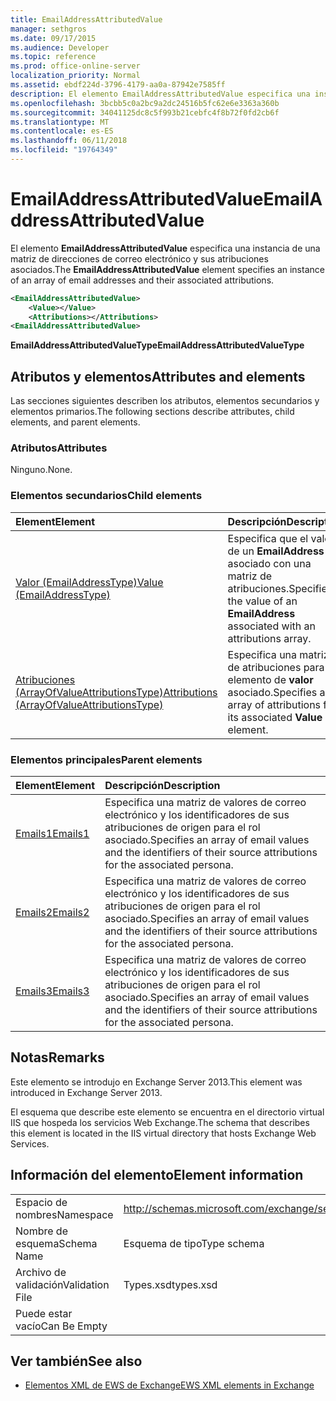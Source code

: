 ```yaml
---
title: EmailAddressAttributedValue
manager: sethgros
ms.date: 09/17/2015
ms.audience: Developer
ms.topic: reference
ms.prod: office-online-server
localization_priority: Normal
ms.assetid: ebdf224d-3796-4179-aa0a-87942e7585ff
description: El elemento EmailAddressAttributedValue especifica una instancia de una matriz de direcciones de correo electrónico y sus atribuciones asociados.
ms.openlocfilehash: 3bcbb5c0a2bc9a2dc24516b5fc62e6e3363a360b
ms.sourcegitcommit: 34041125dc8c5f993b21cebfc4f8b72f0fd2cb6f
ms.translationtype: MT
ms.contentlocale: es-ES
ms.lasthandoff: 06/11/2018
ms.locfileid: "19764349"
---
```

# <a name="emailaddressattributedvalue"></a><span data-ttu-id="3eeb1-103">EmailAddressAttributedValue</span><span class="sxs-lookup"><span data-stu-id="3eeb1-103">EmailAddressAttributedValue</span></span>

<span data-ttu-id="3eeb1-104">El elemento **EmailAddressAttributedValue** especifica una instancia de una matriz de direcciones de correo electrónico y sus atribuciones asociados.</span><span class="sxs-lookup"><span data-stu-id="3eeb1-104">The **EmailAddressAttributedValue** element specifies an instance of an array of email addresses and their associated attributions.</span></span> 
  
```XML
<EmailAddressAttributedValue>
    <Value></Value>
    <Attributions></Attributions>
<EmailAddressAttributedValue>
```

 <span data-ttu-id="3eeb1-105">**EmailAddressAttributedValueType**</span><span class="sxs-lookup"><span data-stu-id="3eeb1-105">**EmailAddressAttributedValueType**</span></span>
## <a name="attributes-and-elements"></a><span data-ttu-id="3eeb1-106">Atributos y elementos</span><span class="sxs-lookup"><span data-stu-id="3eeb1-106">Attributes and elements</span></span>

<span data-ttu-id="3eeb1-107">Las secciones siguientes describen los atributos, elementos secundarios y elementos primarios.</span><span class="sxs-lookup"><span data-stu-id="3eeb1-107">The following sections describe attributes, child elements, and parent elements.</span></span>
  
### <a name="attributes"></a><span data-ttu-id="3eeb1-108">Atributos</span><span class="sxs-lookup"><span data-stu-id="3eeb1-108">Attributes</span></span>

<span data-ttu-id="3eeb1-109">Ninguno.</span><span class="sxs-lookup"><span data-stu-id="3eeb1-109">None.</span></span>
  
### <a name="child-elements"></a><span data-ttu-id="3eeb1-110">Elementos secundarios</span><span class="sxs-lookup"><span data-stu-id="3eeb1-110">Child elements</span></span>

|<span data-ttu-id="3eeb1-111">**Element**</span><span class="sxs-lookup"><span data-stu-id="3eeb1-111">**Element**</span></span>|<span data-ttu-id="3eeb1-112">**Descripción**</span><span class="sxs-lookup"><span data-stu-id="3eeb1-112">**Description**</span></span>|
|:-----|:-----|
|[<span data-ttu-id="3eeb1-113">Valor (EmailAddressType)</span><span class="sxs-lookup"><span data-stu-id="3eeb1-113">Value (EmailAddressType)</span></span>](value-emailaddresstype.md) <br/> |<span data-ttu-id="3eeb1-114">Especifica que el valor de un **EmailAddress** asociado con una matriz de atribuciones.</span><span class="sxs-lookup"><span data-stu-id="3eeb1-114">Specifies the value of an **EmailAddress** associated with an attributions array.</span></span>  <br/> |
|[<span data-ttu-id="3eeb1-115">Atribuciones (ArrayOfValueAttributionsType)</span><span class="sxs-lookup"><span data-stu-id="3eeb1-115">Attributions (ArrayOfValueAttributionsType)</span></span>](attributions-arrayofvalueattributionstype.md) <br/> |<span data-ttu-id="3eeb1-116">Especifica una matriz de atribuciones para su elemento de **valor** asociado.</span><span class="sxs-lookup"><span data-stu-id="3eeb1-116">Specifies an array of attributions for its associated **Value** element.</span></span>  <br/> |
   
### <a name="parent-elements"></a><span data-ttu-id="3eeb1-117">Elementos principales</span><span class="sxs-lookup"><span data-stu-id="3eeb1-117">Parent elements</span></span>

|<span data-ttu-id="3eeb1-118">**Element**</span><span class="sxs-lookup"><span data-stu-id="3eeb1-118">**Element**</span></span>|<span data-ttu-id="3eeb1-119">**Descripción**</span><span class="sxs-lookup"><span data-stu-id="3eeb1-119">**Description**</span></span>|
|:-----|:-----|
|[<span data-ttu-id="3eeb1-120">Emails1</span><span class="sxs-lookup"><span data-stu-id="3eeb1-120">Emails1</span></span>](emails1.md) <br/> |<span data-ttu-id="3eeb1-121">Especifica una matriz de valores de correo electrónico y los identificadores de sus atribuciones de origen para el rol asociado.</span><span class="sxs-lookup"><span data-stu-id="3eeb1-121">Specifies an array of email values and the identifiers of their source attributions for the associated persona.</span></span>  <br/> |
|[<span data-ttu-id="3eeb1-122">Emails2</span><span class="sxs-lookup"><span data-stu-id="3eeb1-122">Emails2</span></span>](emails2.md) <br/> |<span data-ttu-id="3eeb1-123">Especifica una matriz de valores de correo electrónico y los identificadores de sus atribuciones de origen para el rol asociado.</span><span class="sxs-lookup"><span data-stu-id="3eeb1-123">Specifies an array of email values and the identifiers of their source attributions for the associated persona.</span></span>  <br/> |
|[<span data-ttu-id="3eeb1-124">Emails3</span><span class="sxs-lookup"><span data-stu-id="3eeb1-124">Emails3</span></span>](emails3.md) <br/> |<span data-ttu-id="3eeb1-125">Especifica una matriz de valores de correo electrónico y los identificadores de sus atribuciones de origen para el rol asociado.</span><span class="sxs-lookup"><span data-stu-id="3eeb1-125">Specifies an array of email values and the identifiers of their source attributions for the associated persona.</span></span>  <br/> |
   
## <a name="remarks"></a><span data-ttu-id="3eeb1-126">Notas</span><span class="sxs-lookup"><span data-stu-id="3eeb1-126">Remarks</span></span>

<span data-ttu-id="3eeb1-127">Este elemento se introdujo en Exchange Server 2013.</span><span class="sxs-lookup"><span data-stu-id="3eeb1-127">This element was introduced in Exchange Server 2013.</span></span>
  
<span data-ttu-id="3eeb1-128">El esquema que describe este elemento se encuentra en el directorio virtual IIS que hospeda los servicios Web Exchange.</span><span class="sxs-lookup"><span data-stu-id="3eeb1-128">The schema that describes this element is located in the IIS virtual directory that hosts Exchange Web Services.</span></span>
  
## <a name="element-information"></a><span data-ttu-id="3eeb1-129">Información del elemento</span><span class="sxs-lookup"><span data-stu-id="3eeb1-129">Element information</span></span>

|||
|:-----|:-----|
|<span data-ttu-id="3eeb1-130">Espacio de nombres</span><span class="sxs-lookup"><span data-stu-id="3eeb1-130">Namespace</span></span>  <br/> |http://schemas.microsoft.com/exchange/services/2006/types  <br/> |
|<span data-ttu-id="3eeb1-131">Nombre de esquema</span><span class="sxs-lookup"><span data-stu-id="3eeb1-131">Schema Name</span></span>  <br/> |<span data-ttu-id="3eeb1-132">Esquema de tipo</span><span class="sxs-lookup"><span data-stu-id="3eeb1-132">Type schema</span></span>  <br/> |
|<span data-ttu-id="3eeb1-133">Archivo de validación</span><span class="sxs-lookup"><span data-stu-id="3eeb1-133">Validation File</span></span>  <br/> |<span data-ttu-id="3eeb1-134">Types.xsd</span><span class="sxs-lookup"><span data-stu-id="3eeb1-134">types.xsd</span></span>  <br/> |
|<span data-ttu-id="3eeb1-135">Puede estar vacío</span><span class="sxs-lookup"><span data-stu-id="3eeb1-135">Can Be Empty</span></span>  <br/> ||
   
## <a name="see-also"></a><span data-ttu-id="3eeb1-136">Ver también</span><span class="sxs-lookup"><span data-stu-id="3eeb1-136">See also</span></span>



- [<span data-ttu-id="3eeb1-137">Elementos XML de EWS de Exchange</span><span class="sxs-lookup"><span data-stu-id="3eeb1-137">EWS XML elements in Exchange</span></span>](ews-xml-elements-in-exchange.md)

